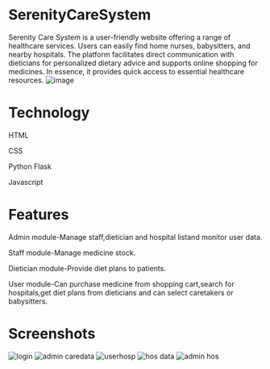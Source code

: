 # SerenityCareSystem
Serenity Care System is a user-friendly website offering a range of healthcare services. Users can easily find home nurses, babysitters, and nearby hospitals. The platform facilitates direct communication with dieticians for personalized dietary advice and supports online shopping for medicines. In essence, it provides quick access to essential healthcare resources.
![image](https://github.com/BetsyEldhose/SerenityCareSystem/assets/169824216/7edf3d76-7dff-4033-8e8d-82d825e462fe)
# Technology
HTML

CSS

Python Flask

Javascript
# Features
Admin module-Manage staff,dietician and hospital listand monitor user data.

Staff module-Manage medicine stock.

Dietician module-Provide diet plans to patients.

User module-Can purchase medicine from shopping cart,search for hospitals,get diet plans from dieticians and can select caretakers or babysitters.
# Screenshots
![login](https://github.com/BetsyEldhose/SerenityCareSystem/assets/169824216/c7798eeb-5fee-4cc2-932b-c836194bed93)
![admin caredata](https://github.com/BetsyEldhose/SerenityCareSystem/assets/169824216/f824899b-2c20-4e6b-8605-e066109e25a2)
![userhosp](https://github.com/BetsyEldhose/SerenityCareSystem/assets/169824216/95f2faa5-cf1d-46f9-ab70-52a81a7b0b98)
![hos data](https://github.com/BetsyEldhose/SerenityCareSystem/assets/169824216/bda72dbd-9b6b-4a9f-8290-a3d627105035)
![admin hos](https://github.com/BetsyEldhose/SerenityCareSystem/assets/169824216/a10592d0-c7b9-4eb3-bd67-e4ae31f11f0c)
